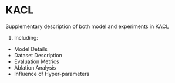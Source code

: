 # KACL
Supplementary description of both model and experiments in KACL
1. Including:
- Model Details
- Dataset Description
- Evaluation Metrics
- Ablation Analysis
- Influence of Hyper-parameters
